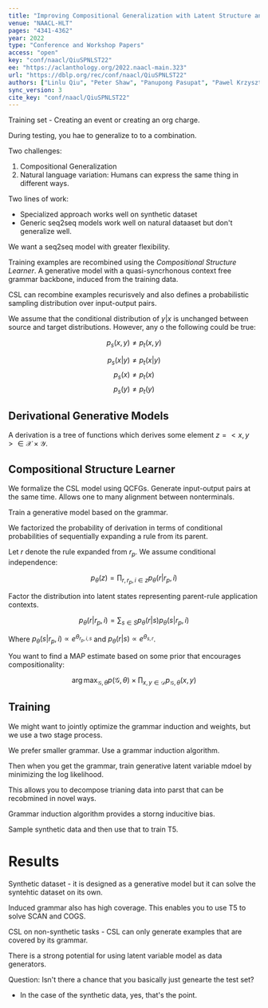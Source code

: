 ```yaml
---
title: "Improving Compositional Generalization with Latent Structure and Data Augmentation."
venue: "NAACL-HLT"
pages: "4341-4362"
year: 2022
type: "Conference and Workshop Papers"
access: "open"
key: "conf/naacl/QiuSPNLST22"
ee: "https://aclanthology.org/2022.naacl-main.323"
url: "https://dblp.org/rec/conf/naacl/QiuSPNLST22"
authors: ["Linlu Qiu", "Peter Shaw", "Panupong Pasupat", "Pawel Krzysztof Nowak", "Tal Linzen", "Fei Sha", "Kristina Toutanova"]
sync_version: 3
cite_key: "conf/naacl/QiuSPNLST22"
---
```


Training set - Creating an event or creating an org charge.

During testing, you hae to generalize to to a combination.

Two challenges:
 1. Compositional Generalization
 2. Natural language variation: Humans can express the same thing in different ways.

Two lines of work:
 - Specialized approach works well on synthetic dataset
 - Generic seq2seq models work well on natural dataaset but don't generalize well.

We want a seq2seq model with greater flexibility.

Training examples are recombined using the *Compositional Structure Learner*. A generative model with a quasi-syncrhonous context free grammar backbone, induced from the training data.

CSL can recombine examples recurisvely and also defines a probabilistic sampling distribution over input-output pairs.

We assume that the conditional distribution of $y|x$ is unchanged between source and target distributions. However, any o the following could be true:

$$
p_s(x, y) \ne p_t(x, y)
$$

$$
p_s(x|y) \ne p_t(x|y)
$$
$$
p_s(x) \ne p_t(x)
$$
$$
p_s(y) \ne p_t(y)
$$

## Derivational Generative Models

A derivation is a tree of functions which derives some element $z = <x, y> \in \mathcal{X} \times \mathcal{Y}$.

## Compositional Structure Learner

We formalize the CSL model using QCFGs. Generate input-output pairs at the same time. Allows one to many alignment between nonterminals.

Train a generative model based on the grammar.

We factorized the probability of derivation in terms of conditional probabilities of sequentially expanding a rule from its parent.

Let $r$ denote the rule expanded from $r_p$. We assume conditional independence:

$$
p_{\theta}(z) = \prod_{r, r_p, i \in z} p_{\theta}(r|r_p, i)
$$

Factor the distribution into latent states representing parent-rule application contexts.

$$
p_{\theta}(r|r_p, i) = \sum_{s \in S} p_{\theta}(r|s)p_{\theta}(s|r_p, i)
$$

Where $p_{\theta}(s|r_p, i) \propto e^{\theta_{r_p, i, s}}$ and $p_{\theta}(r|s) \propto e^{\theta_{s, r}}$.

You want to find a MAP estimate based on some prior that encourages compositionality:

$$
\arg \max_{\mathcal{G}, \theta} p(\mathcal{G}, \theta) \times \prod_{x, y \in \mathcal{D}} p_{\mathcal{G}, \theta}(x, y)
$$


## Training

We might want to jointly optimize the grammar induction and weights, but we use a two stage process.

We prefer smaller grammar. Use a grammar induction algorithm.

Then when you get the grammar, train generative latent variable mdoel by minimizing the log likelihood.

This allows you to decompose trianing data into parst that can be recobmined in novel ways.

Grammar induction algorithm provides a storng inducitive bias.

Sample synthetic data and then use that to train T5.

# Results

Synthetic dataset - it is designed as a generative model but it can solve the syntehtic dataset on its own.

Induced grammar also has high coverage. This enables you to use T5 to solve SCAN and COGS.

CSL on non-synthetic tasks - CSL can only generate examples that are covered by its grammar.

There is a strong potential for using latent variable model as data generators.

Question: Isn't there a chance that you basically just genearte the test set?

 - In the case of the synthetic data, yes, that's the point.